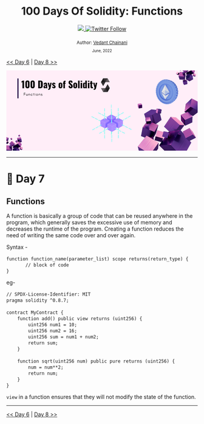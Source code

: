 <div align="center">
  <h1> 100 Days Of Solidity: Functions</h1>
  <a class="header-badge" target="_blank" href="https://dev.to/envoy_">
  <img src="https://img.shields.io/badge/dev.to-0A0A0A?style=for-the-badge&logo=devdotto&logoColor=white">
  </a>
  <a class="header-badge" target="_blank" href="https://twitter.com/Envoy_1084">
  <img alt="Twitter Follow" src="https://img.shields.io/twitter/follow/Envoy_1084?style=social">
  </a>

<sub>Author:
<a href="https://dev.to/envoy_" target="_blank">Vedant Chainani</a><br>
<small> June, 2022</small>
</sub>
</div>

[<< Day 6](../Day%206%20-%20Types/readme.md) | [Day 8 >>](../Day%208%20-%20Loops/readme.md)

![Day 7](./cover.png)

---

# 📔 Day 7

## Functions

A function is basically a group of code that can be reused anywhere in the program, which generally saves the excessive use of memory and decreases the runtime of the program. Creating a function reduces the need of writing the same code over and over again.

Syntax -
```solidity
function function_name(parameter_list) scope returns(return_type) {
       // block of code
}
```

eg-

```solidity
// SPDX-License-Identifier: MIT
pragma solidity ^0.8.7;

contract MyContract {
    function add() public view returns (uint256) {
        uint256 num1 = 10;
        uint256 num2 = 16;
        uint256 sum = num1 + num2;
        return sum;
    }

    function sqrt(uint256 num) public pure returns (uint256) {
        num = num**2;
        return num;
    }
}
```

`view` in a function ensures that they will not modify the state of the function.

---

[<< Day 6](../Day%206%20-%20Types/readme.md) | [Day 8 >>](../Day%208%20-%20Loops/readme.md)
